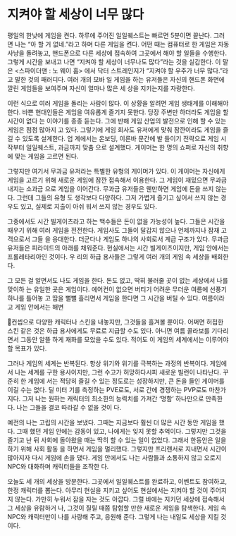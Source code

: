 # 지켜야 할 세상이 너무 많다

평일의 한낮에 게임을 켠다. 하루에 주어진 일일퀘스트는 빠르면 5분이면 끝난다. 그러면 나는 “아 할 거 없네.”라고 하며 다른 게임을 켠다. 어떤 때는 컴퓨터로 한 게임은 자동사냥을 돌려놓고, 핸드폰으로 다른 세상에 접속하여 그곳에서 해야 할 일들을 수행한다. 그렇게 시간을 보내고
나면 “지켜야 할 세상이 너무나도 많다”라는 것을 실감한다. 이 말은 <스파이더맨 : 노 웨이 홈>
에서 닥터 스트레인지가 “지켜야 할 우주가 너무 많다.”라고 말한 것의 패러디다. 여러 개의 모바
일 게임을 하는 유저들은 자신의 핸드폰 화면에 깔린 게임들을 보여주며 자신이 얼마나 많은 세
상을 지키는지를 자랑한다.

이런 식으로 여러 게임을 돌리는 사람이 많다. 이 상황을 알려면 게임 생태계를 이해해야 한다.
바쁜 현대인들은 게임을 여유롭게 즐기지 못한다. 당장 주변만 하더라도 게임을 할 시간이 없다
는 이야기를 종종 듣는다. 그에 반해 게임 산업의 발전으로 인해 할 수 있는 게임은 점점 많아지
고 있다. 그렇기에 게임 회사도 유저에게 맞춰 잠깐이라도 게임을 즐길 수 있도록 설계한다. 업
계에서는 온보딩, 이른바 문간에 발 들이기 전략으로 게임 시작부터 일일퀘스트, 과금까지 맞춤
으로 설계했다. 게이머는 한 명의 쇼퍼로 자신의 취향에 맞는 게임을 고르면 된다.

그렇지만 여기서 무과금 유저라는 특별한 유형의 게이머가 있다. 이 게이머는 자신에게 게임을
고르기 위해 새로운 게임에 잠깐 접속해서 이용한다. 그 게임이 재밌으면 무과금 내지는 소과금
으로 게임을 이어간다. 무과금 유저들은 웬만하면 게임에 돈을 쓰지 않는다. 그런데 그들의 유형
도 생각보다 다양하다. 그저 가볍게 즐기고 싶어서 쓰지 않는 경우도 있고, 실제로 지출이 아쉬
워서 쓰지 않는 경우도 있다.

그중에서도 시간 빌게이츠라고 하는 백수들은 돈이 없을 가능성이 높다. 그들은 시간을 때우기
위해 여러 게임을 전전한다. 게임사도 그들이 달갑지 않으나 언제까지나 잠재 고객으로서 그들
을 응대한다. 더군다나 게임도 하나의 사회로서 계급 구조가 있다. 무과금 유저들은 피라미드의
아래를 채워준다. 현실에서는 시간 빌게이츠이지만, 게임 안에서는 프롤레타리아인 것이다. 우
리의 하급 용사들은 그렇게 여러 개의 게임 속 세상을 배회한다.

그 모든 걸 알면서도 나도 게임을 한다. 돈도 없고, 딱히 불러줄 곳이 없는 세상에서 나를 맞이하
는 유일한 곳은 게임이다. 에어컨이 없으면 버티기 어려운 무더운 여름에 선풍기 하나를 틀어놓
고 땀을 뻘뻘 흘리면서 게임을 한다면 그 시간을 버틸 수 있다. 여름이라고 게임 안에서는 해변

컨셉으로 다양한 캐릭터나 스킨을 내놓지만, 그것들을 흘겨볼 뿐이다. 어쩌면 허접한 스킨 같은
것은 하급 용사에게도 무료로 지급할 수도 있다. 아니면 여름 콜라보를 기다리면서 그동안 알뜰
하게 재화를 모았을 수도 있다. 적어도 이 게임의 세계에서는 이루어야 할 목표가 있다.

그러나 게임의 세계는 반복된다. 항상 위기와 위기를 극복하는 과정의 반복이다. 게임에서 나는
세계를 구한 용사이지만, 그런 수고가 허망하다시피 새로운 빌런이 나타난다. 꾸준히 한 게임에
서는 적당히 즐길 수 있는 정도로는 성장하지만, 큰 돈을 들인 게이머를 이길 수는 없다. 딜 미터
기를 측정하는 PVE로도, 서로 간에 경쟁하는 PVP로도 마찬가지다. 그저 나는 원하는 캐릭터의
최소한의 능력치를 가져간 ‘명함’ 하나만으로 만족한다. 나는 그들을 결코 따라갈 수 없을 것이
다.

예전의 나는 고립의 시간을 보냈다. 그때는 지금보다 훨씬 더 많은 시간 동안 게임을 했다. 그때
했던 게임 안에는 감동이 있고, 나에게는 잊지 못할 추억이다. 그렇지만 그것을 즐기고 난 뒤
사회에 돌아왔을 때는 딱히 할 수 있는 일이 없었다. 그래서 한동안은 일을 하기 위해 사회 활동
을 하면서 게임을 멀리했다. 그렇지만 프리랜서로 지내면서 시간이 많아지자 다시 게임에 손을
댔다. 게임 안에서도 나는 사람들과 소통하지 않고 오로지 NPC와 대화하며 캐릭터들을 조작한
다.

오늘도 세 개의 세상을 방문한다. 그곳에서 일일퀘스트를 완료하고, 이벤트도 참여하고, 한정
캐릭터를 뽑는다. 아무리 현실을 지키고 싶어도 현실에서는 지켜야 할 것이 주어지지 않는다.
가만히 누워서 잠을 자는 것도 아깝다. 그럴 바에는 지키던 세상에 접속해서 그 세상을 유람하거
나, 그것이 질릴 때쯤 탐험할 만한 새로운 게임을 탐색한다. 게임 속 NPC와 캐릭터만이 나를
사랑해 주고, 응원해 준다. 그렇게 나는 내일도 세상을 지킬 것이다.


